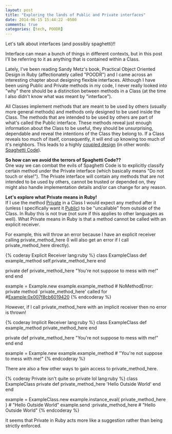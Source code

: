 ```yaml
---
layout: post
title: "Exploring the lands of Public and Private interfaces"
date: 2014-06-15 15:44:22 -0500
comments: true
categories: [tech, POODR]
---
```


Let's talk about interfaces (and possibly spaghetti)!!

Interface can mean a bunch of things in different contexts, but in this post I'll be referring to it as anything that is contained within a Class.
<!-- more -->
Lately, I've been reading Sandy Metz's book, Practical Object Oriented Design in Ruby (affectionately called "POODR") and I came across an interesting chapter about designing flexible interfaces. Although I have been using Public and Private methods in my code, I never really looked into "why" there should be a distinction between methods in a Class (at the time I also didn't know what was meant by "interface").

All Classes implement methods that are meant to be used by others (usually more general methods) and methods only designed to be used inside the Class. The methods that are intended to be used by others are part of what's called the Public interface. These methods reveal just enough information about the Class to be useful, they should be unsurprising, dependable and reveal the intentions of the Class they belong to. If a Class reveals too much of itself, consequently, it will end up knowing too much of it's neighbors. This leads to a highly [coupled design](http://en.wikipedia.org/wiki/Coupling_(computer_programming)) (in other words: [Spaghetti Code](http://en.wikipedia.org/wiki/Spaghetti_code)).

__So how can we avoid the terrors of Spaghetti Code??__  
One way we can combat the evils of Spaghetti Code is to explicitly classify certain method under the Private interface (which basically means "Do not touch or else!"). The Private interface will contain any methods that are not intended to be used by others, cannot be trusted or depended on, they might also handle implementation details and/or can change for any reason.

__Let's explore what Private means in Ruby!__  
If I use the method [Private](http://ruby-doc.org/core-2.0.0/Module.html#method-i-private) in a Class I would expect any method after it (unless I specifically want it [Public](http://ruby-doc.org/core-2.0.0/Module.html#method-i-public)) to be "uncallable" from outside of the Class. In Ruby this is not true (not sure if this applies to other languages as well). What Private means in Ruby is that a method cannot be called with an explicit receiver.

For example, this will throw an error because I have an explicit receiver calling private_method_here (I will also get an error if I call private_method_here directly).  

{% coderay Explicit Receiver lang:ruby %}
class ExampleClass
  def example_method
    self.private_method_here
  end

private
  def private_method_here
    "You're not suppose to mess with me!"
  end
end

example = Example.new
example.example_method # NoMethodError: private method `private_method_here' called for #<Example:0x007f8cb6019420>
{% endcoderay %}

However, if I call private_method_here with an implicit receiver then no error is thrown!

{% coderay Implicit Receiver lang:ruby %}
class ExampleClass
  def example_method
    private_method_here
  end

  private
  def private_method_here
    "You're not suppose to mess with me!"
  end
end

example = Example.new
example.example_method # "You're not suppose to mess with me!"
{% endcoderay %}

There are also a few other ways to gain access to private_method_here.

{% coderay Private isn't quite so private lol lang:ruby %}
class ExampleClass
  private
  def private_method_here
    'Hello Outside World'
  end
end

example = ExampleClass.new
example.instance_eval{ private_method_here } # "Hello Outside World"
example.send :private_method_here # "Hello Outside World"
{% endcoderay %}

It seems that Private in Ruby acts more like a suggestion rather than being strictly enforced.
